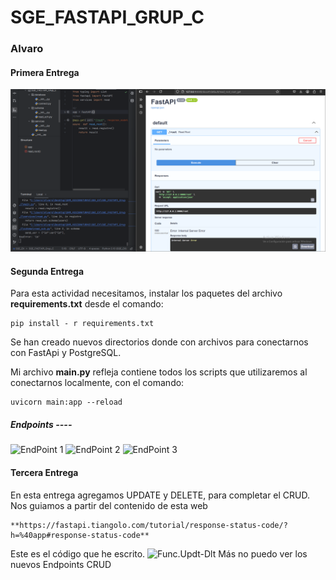 # SGE_FASTAPI_GRUP_C

### Alvaro
#### Primera Entrega
![perReadme.png](perReadme.png)

#### Segunda Entrega
Para esta actividad necesitamos, instalar los paquetes del archivo **requirements.txt** desde el comando:
```
pip install - r requirements.txt
````
Se han creado nuevos directorios donde con archivos para conectarnos con FastApi y PostgreSQL.

Mi archivo **main.py** refleja contiene todos los scripts que utilizaremos al conectarnos
localmente, con el comando:
```
uvicorn main:app --reload
````

##### Endpoints ----
![EndPoint 1](./endPoints_Image/endPoints_1.jpeg) 
![EndPoint 2](./endPoints_Image/endPoints_2.jpeg) 
![EndPoint 3](./endPoints_Image/endPoints_3.jpeg) 
<br>
#### Tercera Entrega
En esta entrega agregamos UPDATE y DELETE, para completar el CRUD.<br>
Nos guiamos a partir del contenido de esta web <br>
```
**https://fastapi.tiangolo.com/tutorial/response-status-code/?h=%40app#response-status-code**
```
Este es el código que he escrito.
![Func.Updt-Dlt](./endPoints_Image/Propuesta%20Solucion_errada.png)
Más no puedo ver los nuevos Endpoints CRUD

